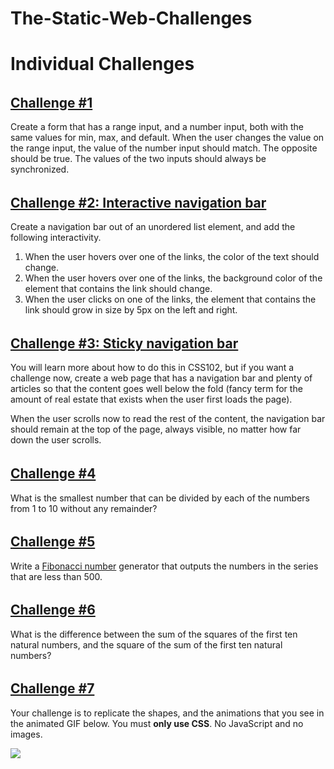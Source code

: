 # The-Static-Web-Challenges

# Individual Challenges

###### <a id="challenge-1"></a>
## [Challenge \#1](./challenge1)

Create a form that has a range input, and a number input, both with the same values for min, max, and default. When the user changes the value on the range input, the value of the number input should match. The opposite should be true. The values of the two inputs should always be synchronized.

######
## [Challenge \#2: Interactive navigation bar](./challenge2)

Create a navigation bar out of an unordered list element, and add the following interactivity.

1. When the user hovers over one of the links, the color of the text should change.
1. When the user hovers over one of the links, the background color of the element that contains the link should change.
1. When the user clicks on one of the links, the element that contains the link should grow in size by 5px on the left and right.

######
## [Challenge \#3: Sticky navigation bar](./challenge3)

You will learn more about how to do this in CSS102, but if you want a challenge now, create a web page that has a navigation bar and plenty of articles so that the content goes well below the fold (fancy term for the amount of real estate that exists when the user first loads the page).

When the user scrolls now to read the rest of the content, the navigation bar should remain at the top of the page, always visible, no matter how far down the user scrolls.

######
## [Challenge \#4](./challenge4)

What is the smallest number  that can be divided by each of the numbers from 1 to 10 without any remainder?

######
## [Challenge \#5](./challenge5)

Write a [Fibonacci number](https://en.wikipedia.org/wiki/Fibonacci_number) generator that outputs the numbers in the series that are less than 500.

######
## [Challenge \#6](./challenge6)

What is the difference between the sum of the squares of the first ten natural numbers, and the square of the sum of the first ten natural numbers?

######
## [Challenge \#7](./challenge7)

Your challenge is to replicate the shapes, and the animations that you see in the animated GIF below. You must **only use CSS**. No JavaScript and no images.

<img src="fKDwWc0Stk.gif">

